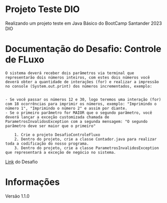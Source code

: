 
# Projeto Teste DIO

Realizando um projeto teste em Java Básico do BootCamp Santander 2023 DIO


# Documentação do Desafio: Controle de FLuxo

```
O sistema deverá receber dois parâmetros via terminal que representarão dois números inteiros, com estes dois números você deverá obter a quantidade de interações (for) e realizar a impressão no console (System.out.print) dos números incrementados, exemplo:


- Se você passar os números 12 e 30, logo teremos uma interação (for) com 18 ocorrências para imprimir os números, exemplo: "Imprimindo o número 1", "Imprimindo o número 2" e assim por diante.
- Se o primeiro parâmetro for MAIOR que o segundo parâmetro, você deverá lançar a exceção customizada chamada de ParametrosInvalidosException com a segunda mensagem: "O segundo parâmetro deve ser maior que o primeiro"

    1. Crie o projeto DesafioControleFluxo
    2. Dentro do projeto, crie a classe Contador.java para realizar toda a codificação do nosso programa.
    3. Dentro do projeto, crie a classe ParametrosInvalidosException que representará a exceção de negócio no sistema.
```

[Link](https://github.com/digitalinnovationone/trilha-java-basico/tree/main/desafios/controle-fluxo) do Desafio

# Informações
Versão 1.1.0